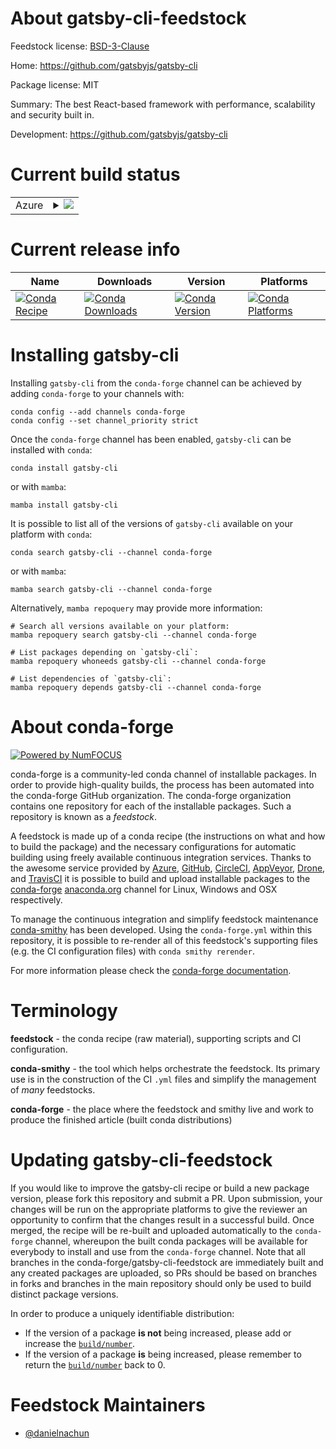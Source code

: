 About gatsby-cli-feedstock
==========================

Feedstock license: [BSD-3-Clause](https://github.com/conda-forge/gatsby-cli-feedstock/blob/main/LICENSE.txt)

Home: https://github.com/gatsbyjs/gatsby-cli

Package license: MIT

Summary: The best React-based framework with performance, scalability and security built in.

Development: https://github.com/gatsbyjs/gatsby-cli

Current build status
====================


<table>
    
  <tr>
    <td>Azure</td>
    <td>
      <details>
        <summary>
          <a href="https://dev.azure.com/conda-forge/feedstock-builds/_build/latest?definitionId=25011&branchName=main">
            <img src="https://dev.azure.com/conda-forge/feedstock-builds/_apis/build/status/gatsby-cli-feedstock?branchName=main">
          </a>
        </summary>
        <table>
          <thead><tr><th>Variant</th><th>Status</th></tr></thead>
          <tbody><tr>
              <td>linux_64_nodejs20</td>
              <td>
                <a href="https://dev.azure.com/conda-forge/feedstock-builds/_build/latest?definitionId=25011&branchName=main">
                  <img src="https://dev.azure.com/conda-forge/feedstock-builds/_apis/build/status/gatsby-cli-feedstock?branchName=main&jobName=linux&configuration=linux%20linux_64_nodejs20" alt="variant">
                </a>
              </td>
            </tr><tr>
              <td>linux_64_nodejs22</td>
              <td>
                <a href="https://dev.azure.com/conda-forge/feedstock-builds/_build/latest?definitionId=25011&branchName=main">
                  <img src="https://dev.azure.com/conda-forge/feedstock-builds/_apis/build/status/gatsby-cli-feedstock?branchName=main&jobName=linux&configuration=linux%20linux_64_nodejs22" alt="variant">
                </a>
              </td>
            </tr><tr>
              <td>linux_aarch64_nodejs20</td>
              <td>
                <a href="https://dev.azure.com/conda-forge/feedstock-builds/_build/latest?definitionId=25011&branchName=main">
                  <img src="https://dev.azure.com/conda-forge/feedstock-builds/_apis/build/status/gatsby-cli-feedstock?branchName=main&jobName=linux&configuration=linux%20linux_aarch64_nodejs20" alt="variant">
                </a>
              </td>
            </tr><tr>
              <td>linux_aarch64_nodejs22</td>
              <td>
                <a href="https://dev.azure.com/conda-forge/feedstock-builds/_build/latest?definitionId=25011&branchName=main">
                  <img src="https://dev.azure.com/conda-forge/feedstock-builds/_apis/build/status/gatsby-cli-feedstock?branchName=main&jobName=linux&configuration=linux%20linux_aarch64_nodejs22" alt="variant">
                </a>
              </td>
            </tr><tr>
              <td>linux_ppc64le_nodejs20</td>
              <td>
                <a href="https://dev.azure.com/conda-forge/feedstock-builds/_build/latest?definitionId=25011&branchName=main">
                  <img src="https://dev.azure.com/conda-forge/feedstock-builds/_apis/build/status/gatsby-cli-feedstock?branchName=main&jobName=linux&configuration=linux%20linux_ppc64le_nodejs20" alt="variant">
                </a>
              </td>
            </tr><tr>
              <td>linux_ppc64le_nodejs22</td>
              <td>
                <a href="https://dev.azure.com/conda-forge/feedstock-builds/_build/latest?definitionId=25011&branchName=main">
                  <img src="https://dev.azure.com/conda-forge/feedstock-builds/_apis/build/status/gatsby-cli-feedstock?branchName=main&jobName=linux&configuration=linux%20linux_ppc64le_nodejs22" alt="variant">
                </a>
              </td>
            </tr><tr>
              <td>osx_64_nodejs20</td>
              <td>
                <a href="https://dev.azure.com/conda-forge/feedstock-builds/_build/latest?definitionId=25011&branchName=main">
                  <img src="https://dev.azure.com/conda-forge/feedstock-builds/_apis/build/status/gatsby-cli-feedstock?branchName=main&jobName=osx&configuration=osx%20osx_64_nodejs20" alt="variant">
                </a>
              </td>
            </tr><tr>
              <td>osx_64_nodejs22</td>
              <td>
                <a href="https://dev.azure.com/conda-forge/feedstock-builds/_build/latest?definitionId=25011&branchName=main">
                  <img src="https://dev.azure.com/conda-forge/feedstock-builds/_apis/build/status/gatsby-cli-feedstock?branchName=main&jobName=osx&configuration=osx%20osx_64_nodejs22" alt="variant">
                </a>
              </td>
            </tr><tr>
              <td>osx_arm64_nodejs20</td>
              <td>
                <a href="https://dev.azure.com/conda-forge/feedstock-builds/_build/latest?definitionId=25011&branchName=main">
                  <img src="https://dev.azure.com/conda-forge/feedstock-builds/_apis/build/status/gatsby-cli-feedstock?branchName=main&jobName=osx&configuration=osx%20osx_arm64_nodejs20" alt="variant">
                </a>
              </td>
            </tr><tr>
              <td>osx_arm64_nodejs22</td>
              <td>
                <a href="https://dev.azure.com/conda-forge/feedstock-builds/_build/latest?definitionId=25011&branchName=main">
                  <img src="https://dev.azure.com/conda-forge/feedstock-builds/_apis/build/status/gatsby-cli-feedstock?branchName=main&jobName=osx&configuration=osx%20osx_arm64_nodejs22" alt="variant">
                </a>
              </td>
            </tr>
          </tbody>
        </table>
      </details>
    </td>
  </tr>
</table>

Current release info
====================

| Name | Downloads | Version | Platforms |
| --- | --- | --- | --- |
| [![Conda Recipe](https://img.shields.io/badge/recipe-gatsby--cli-green.svg)](https://anaconda.org/conda-forge/gatsby-cli) | [![Conda Downloads](https://img.shields.io/conda/dn/conda-forge/gatsby-cli.svg)](https://anaconda.org/conda-forge/gatsby-cli) | [![Conda Version](https://img.shields.io/conda/vn/conda-forge/gatsby-cli.svg)](https://anaconda.org/conda-forge/gatsby-cli) | [![Conda Platforms](https://img.shields.io/conda/pn/conda-forge/gatsby-cli.svg)](https://anaconda.org/conda-forge/gatsby-cli) |

Installing gatsby-cli
=====================

Installing `gatsby-cli` from the `conda-forge` channel can be achieved by adding `conda-forge` to your channels with:

```
conda config --add channels conda-forge
conda config --set channel_priority strict
```

Once the `conda-forge` channel has been enabled, `gatsby-cli` can be installed with `conda`:

```
conda install gatsby-cli
```

or with `mamba`:

```
mamba install gatsby-cli
```

It is possible to list all of the versions of `gatsby-cli` available on your platform with `conda`:

```
conda search gatsby-cli --channel conda-forge
```

or with `mamba`:

```
mamba search gatsby-cli --channel conda-forge
```

Alternatively, `mamba repoquery` may provide more information:

```
# Search all versions available on your platform:
mamba repoquery search gatsby-cli --channel conda-forge

# List packages depending on `gatsby-cli`:
mamba repoquery whoneeds gatsby-cli --channel conda-forge

# List dependencies of `gatsby-cli`:
mamba repoquery depends gatsby-cli --channel conda-forge
```


About conda-forge
=================

[![Powered by
NumFOCUS](https://img.shields.io/badge/powered%20by-NumFOCUS-orange.svg?style=flat&colorA=E1523D&colorB=007D8A)](https://numfocus.org)

conda-forge is a community-led conda channel of installable packages.
In order to provide high-quality builds, the process has been automated into the
conda-forge GitHub organization. The conda-forge organization contains one repository
for each of the installable packages. Such a repository is known as a *feedstock*.

A feedstock is made up of a conda recipe (the instructions on what and how to build
the package) and the necessary configurations for automatic building using freely
available continuous integration services. Thanks to the awesome service provided by
[Azure](https://azure.microsoft.com/en-us/services/devops/), [GitHub](https://github.com/),
[CircleCI](https://circleci.com/), [AppVeyor](https://www.appveyor.com/),
[Drone](https://cloud.drone.io/welcome), and [TravisCI](https://travis-ci.com/)
it is possible to build and upload installable packages to the
[conda-forge](https://anaconda.org/conda-forge) [anaconda.org](https://anaconda.org/)
channel for Linux, Windows and OSX respectively.

To manage the continuous integration and simplify feedstock maintenance
[conda-smithy](https://github.com/conda-forge/conda-smithy) has been developed.
Using the ``conda-forge.yml`` within this repository, it is possible to re-render all of
this feedstock's supporting files (e.g. the CI configuration files) with ``conda smithy rerender``.

For more information please check the [conda-forge documentation](https://conda-forge.org/docs/).

Terminology
===========

**feedstock** - the conda recipe (raw material), supporting scripts and CI configuration.

**conda-smithy** - the tool which helps orchestrate the feedstock.
                   Its primary use is in the construction of the CI ``.yml`` files
                   and simplify the management of *many* feedstocks.

**conda-forge** - the place where the feedstock and smithy live and work to
                  produce the finished article (built conda distributions)


Updating gatsby-cli-feedstock
=============================

If you would like to improve the gatsby-cli recipe or build a new
package version, please fork this repository and submit a PR. Upon submission,
your changes will be run on the appropriate platforms to give the reviewer an
opportunity to confirm that the changes result in a successful build. Once
merged, the recipe will be re-built and uploaded automatically to the
`conda-forge` channel, whereupon the built conda packages will be available for
everybody to install and use from the `conda-forge` channel.
Note that all branches in the conda-forge/gatsby-cli-feedstock are
immediately built and any created packages are uploaded, so PRs should be based
on branches in forks and branches in the main repository should only be used to
build distinct package versions.

In order to produce a uniquely identifiable distribution:
 * If the version of a package **is not** being increased, please add or increase
   the [``build/number``](https://docs.conda.io/projects/conda-build/en/latest/resources/define-metadata.html#build-number-and-string).
 * If the version of a package **is** being increased, please remember to return
   the [``build/number``](https://docs.conda.io/projects/conda-build/en/latest/resources/define-metadata.html#build-number-and-string)
   back to 0.

Feedstock Maintainers
=====================

* [@danielnachun](https://github.com/danielnachun/)


